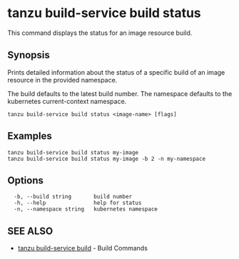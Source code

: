 # tanzu build-service build status

This command displays the status for an image resource build.

## Synopsis

Prints detailed information about the status of a specific build of an image resource in the provided namespace.

The build defaults to the latest build number.
The namespace defaults to the kubernetes current-context namespace.

```console
tanzu build-service build status <image-name> [flags]
```

## Examples

```console
tanzu build-service build status my-image
tanzu build-service build status my-image -b 2 -n my-namespace
```

## Options

```console
  -b, --build string       build number
  -h, --help               help for status
  -n, --namespace string   kubernetes namespace
```

## SEE ALSO

* [tanzu build-service build](tanzu_build-service_build.hbs.md)	 - Build Commands
